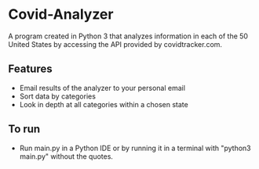 # Covid-Analyzer
A program created in Python 3 that analyzes information in each of the 50 United States by accessing the API provided by covidtracker.com.

## Features
  - Email results of the analyzer to your personal email
  - Sort data by categories
  - Look in depth at all categories within a chosen state

## To run
  - Run main.py in a Python IDE or by running it in a terminal with "python3 main.py" without the quotes.
